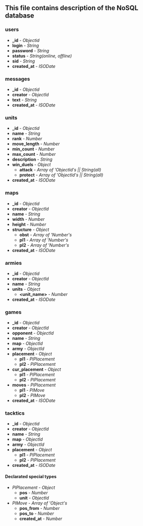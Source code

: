 ## This file contains description of the NoSQL database

### users

+ **_id**         - *Objectid*
+ **login**       - *String*
+ **password**    - *String*
+ **status**      - *String(online, offline)*
+ **sid**         - *String*
+ **created_at**  - *ISODate*

### messages

+ **_id**         - *Objectid*
+ **creator**     - *ObjectId*
+ **text**        - *String*
+ **created_at**  - *ISODate*

### units

+ **_id**         - *Objectid*
+ **name**        - *String*
+ **rank**        - *Number*
+ **move_length** - *Number*
+ **min_count**   - *Number*
+ **max_count**   - *Number*
+ **description** - *String*
+ **win_duels**   - *Object*
    + **attack**    - *Array of 'ObjectId's || String(all)*
    + **protect**   - *Array of 'ObjectId's || String(all)*
+ **created_at**  - *ISODate*

### maps

+ **_id**         - *Objectid*
+ **creator**     - *ObjectId*
+ **name**        - *String*
+ **width**       - *Number*
+ **height**      - *Number*
+ **structure**   - *Object*
    + **obst**      - *Array of 'Number's*
    + **pl1**       - *Array of 'Number's*
    + **pl2**       - *Array of 'Number's*
+ **created_at**  - *ISODate*

### armies

+ **_id**           - *Objectid*
+ **creator**       - *ObjectId*
+ **name**          - *String*
+ **units**         - *Object*
    + **<unit_name>**   - *Number*
+ **created_at**    - *ISODate*

### games

+ **_id**           - *Objectid*
+ **creator**       - *ObjectId*
+ **opponent**      - *ObjectId*
+ **name**          - *String*
+ **map**           - *ObjectId*
+ **army**          - *ObjectId*
+ **placement**     - *Object*
    + **pl1**         - *PlPlacement* 
    + **pl2**         - *PlPlacement* 
+ **cur_placement** - *Object*
    + **pl1**         - *PlPlacement* 
    + **pl2**         - *PlPlacement* 
+ **moves**         - *PlPlacement*
    + **pl1**         - *PlMove*
    + **pl2**         - *PlMove*
+ **created_at**    - *ISODate*

### tacktics

+ **_id**           - *Objectid*
+ **creator**       - *ObjectId*
+ **name**          - *String*
+ **map**           - *ObjectId*
+ **army**          - *ObjectId*
+ **placement**     - *Object*
    + **pl1**         - *PlPlacement* 
    + **pl2**         - *PlPlacement* 
+ **created_at**    - *ISODate*

#### Declarated special types

+ *PlPlacement*     - *Object*
    + **pos**         - *Number*    
    + **unit**        - *ObjectId*
+ *PlMove*          - *Array of 'Object's*
    + **pos_from**    - *Number*
    + **pos_to**      - *Number*
    + **created_at**  - *Number*
    
